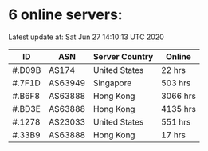 # 6 online servers:

Latest update at: Sat Jun 27 14:10:13 UTC 2020

| ID | ASN | Server Country | Online |
| -- | --- | -------------- | ------ |
| #.D09B | AS174 | United States | 22 hrs |
| #.7F1D | AS63949 | Singapore | 503 hrs |
| #.B6F8 | AS63888 | Hong Kong | 3066 hrs |
| #.BD3E | AS63888 | Hong Kong | 4135 hrs |
| #.1278 | AS23033 | United States | 551 hrs |
| #.33B9 | AS63888 | Hong Kong | 17 hrs |

